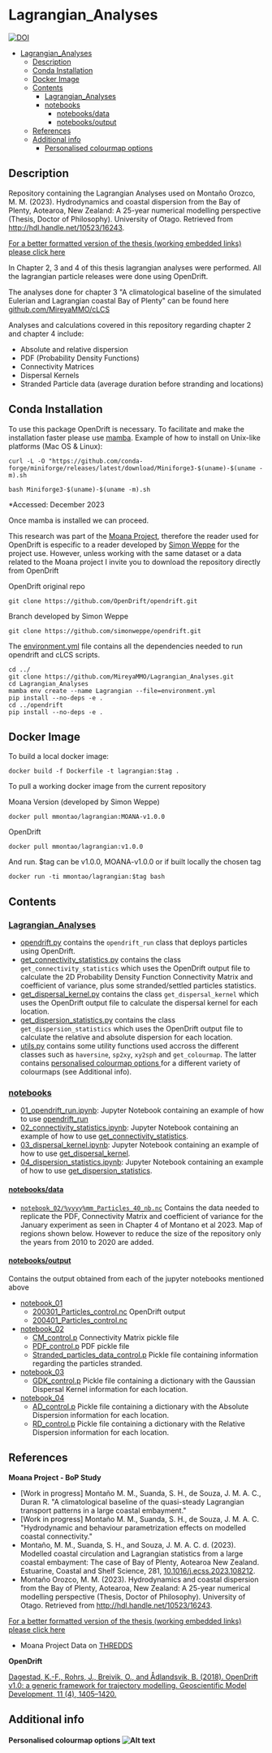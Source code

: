 # Lagrangian_Analyses
[![DOI](https://zenodo.org/badge/735771271.svg)](https://zenodo.org/doi/10.5281/zenodo.10448362)

- [Lagrangian\_Analyses](#lagrangian_analyses)
  - [Description](#description)
  - [Conda Installation](#conda-installation)
  - [Docker Image](#docker-image)
  - [Contents](#contents)
    - [Lagrangian\_Analyses](#lagrangian_analyses-1)
    - [notebooks](#notebooks)
      - [notebooks/data](#notebooksdata)
      - [notebooks/output](#notebooksoutput)
  - [References](#references)
  - [Additional info](#additional-info)
      - [Personalised colourmap options ](#personalised-colourmap-options-)

## Description
Repository containing the Lagrangian Analyses used on Montaño Orozco, M. M. (2023). Hydrodynamics and coastal dispersion from the Bay of Plenty, Aotearoa, New Zealand: A 25-year numerical modelling perspective (Thesis, Doctor of Philosophy). University of Otago. Retrieved from http://hdl.handle.net/10523/16243. 

[For a better formatted version of the thesis (working embedded links) please click here](https://drive.google.com/file/d/1WMgq2lu7K5MjGTy6O5YpoKDkONDclkHo/view?usp=sharing)

In Chapter 2, 3 and 4 of this thesis lagrangian analyses were performed. All the lagrangian particle releases were done using OpenDrift.

The analyses done for chapter 3 "A climatological baseline of the simulated Eulerian and Lagrangian coastal Bay of Plenty" can be found here [github.com/MireyaMMO/cLCS](https://github.com/MireyaMMO/cLCS)

Analyses and calculations covered in this repository regarding chapter 2 and chapter 4 include:
- Absolute and relative dispersion
- PDF (Probability Density Functions)
- Connectivity Matrices
- Dispersal Kernels
- Stranded Particle data (average duration before stranding and locations)


## Conda Installation
To use this package OpenDrift is necessary. To facilitate and make the installation faster please use [mamba](https://github.com/conda-forge/miniforge). 
Example of how to install on Unix-like platforms (Mac OS & Linux):
```
curl -L -O "https://github.com/conda-forge/miniforge/releases/latest/download/Miniforge3-$(uname)-$(uname -m).sh

bash Miniforge3-$(uname)-$(uname -m).sh
```
*Accessed: December 2023

Once mamba is installed we can proceed.

This research was part of the [Moana Project](www.moanaproject.org), therefore the reader used for OpenDrift is especific to a reader developed by [Simon Weppe](https://github.com/simonweppe) for the project use. However, unless working with the same dataset or a data related to the Moana project I invite you to download the repository directly from OpenDrift

OpenDrift original repo
```
git clone https://github.com/OpenDrift/opendrift.git
```

Branch developed by Simon Weppe
```
git clone https://github.com/simonweppe/opendrift.git
```

The [environment.yml](https://github.com/MireyaMMO/Lagrangian_Analyses/blob/main/environment.yml) file contains all the dependencies needed to run opendrift and cLCS scripts.
```
cd ../
git clone https://github.com/MireyaMMO/Lagrangian_Analyses.git 
cd Lagrangian_Analyses
mamba env create --name Lagrangian --file=environment.yml
pip install --no-deps -e .
cd ../opendrift
pip install --no-deps -e .
```

## Docker Image
To build a local docker image:
```
docker build -f Dockerfile -t lagrangian:$tag .
```

To pull a working docker image from the current repository

Moana Version (developed by Simon Weppe)
```
docker pull mmontao/lagrangian:MOANA-v1.0.0   
```
OpenDrift
```
docker pull mmontao/lagrangian:v1.0.0   
```

And run. $tag can be v1.0.0, MOANA-v1.0.0 or if built locally the chosen tag
```
docker run -ti mmontao/lagrangian:$tag bash
```

## Contents
### [Lagrangian_Analyses](https://github.com/MireyaMMO/Lagrangian_Analyses/tree/main/Lagrangian_Analyses)
  - [opendrift.py](https://github.com/MireyaMMO/Lagrangian_Analyses/blob/main/Lagrangian_Analyses/opendrift.py) contains the `opendrift_run` class that deploys particles using OpenDrift.
  - [get_connectivity_statistics.py](https://github.com/MireyaMMO/Lagrangian_Analyses/blob/main/Lagrangian_Analyses/get_connectivity_statistics.py) contains the class `get_connectivity_statistics` which uses the OpenDrift output file to calculate the 2D Probability Density Function Connectivity Matrix and coefficient of variance, plus some stranded/settled particles statistics. 
  - [get_dispersal_kernel.py](https://github.com/MireyaMMO/Lagrangian_Analyses/blob/main/Lagrangian_Analyses/get_dispersal_kernel.py) contains the class `get_dispersal_kernel` which uses the OpenDrift output file to calculate the dispersal kernel for each location. 
  - [get_dispersion_statistics.py](https://github.com/MireyaMMO/Lagrangian_Analyses/blob/main/Lagrangian_Analyses/get_dispersion_statistics.py) contains the class `get_dispersion_statistics` which uses the OpenDrift output file to calculate the relative and absolute dispersion for each location.
  - [utils.py](https://github.com/MireyaMMO/Lagrangian_Analyses/blob/main/Lagrangian_Analyses/utils.py) contains some utility functions used accross the different classes such as `haversine`, `sp2xy`,  `xy2sph` and `get_colourmap`. The latter contains [personalised colourmap options ](#personalised-colourmap-options-) for a different variety of colourmaps (see Additional info). 
### [notebooks](https://github.com/MireyaMMO/Lagrangian_Analyses/tree/main/notebooks)
  - [01_opendrift_run.ipynb](https://github.com/MireyaMMO/Lagrangian_Analyses/blob/main/notebooks/01_opendrift_run.ipynb): Jupyter Notebook containing an example of how to use [opendrift_run](https://github.com/MireyaMMO/Lagrangian_Analyses/blob/main/Lagrangian_Analyses/opendrift.py)
  - [02_connectivity_statistics.ipynb](https://github.com/MireyaMMO/Lagrangian_Analyses/blob/main/notebooks/02_lagrangian_statistics.ipynb): Jupyter Notebook containing an example of how to use [get_connectivity_statistics](https://github.com/MireyaMMO/Lagrangian_Analyses/blob/main/Lagrangian_Analyses/get_connectivity_statistics.py).
  - [03_dispersal_kernel.ipynb](https://github.com/MireyaMMO/Lagrangian_Analyses/blob/main/notebooks/03_dispersal_kernel.ipynb): Jupyter Notebook containing an example of how to use [get_dispersal_kernel](https://github.com/MireyaMMO/Lagrangian_Analyses/blob/main/Lagrangian_Analyses/get_dispersal_kernel.py).
  - [04_dispersion_statistics.ipynb](https://github.com/MireyaMMO/Lagrangian_Analyses/blob/main/notebooks/04_dispersion_statistics.ipynb): Jupyter Notebook containing an example of how to use [get_dispersion_statistics](https://github.com/MireyaMMO/Lagrangian_Analyses/blob/main/Lagrangian_Analyses/get_dispersion_statistics.py).
#### [notebooks/data](https://github.com/MireyaMMO/Lagrangian_Analyses/tree/main/notebooks/data)
- [`notebook_02/%yyyy%mm_Particles_40_nb.nc`](https://github.com/MireyaMMO/Lagrangian_Analyses/tree/main/notebooks/data/notebook_02)
Contains the data needed to replicate the PDF, Connectivity Matrix and coefficient of variance for the January experiment as seen in Chapter 4 of Montano et al 2023. Map of regions shown below. However to reduce the size of the repository only the years from 2010 to 2020 are added. 

#### [notebooks/output](https://github.com/MireyaMMO/Lagrangian_Analyses/tree/main/notebooks/output)
Contains the output obtained from each of the jupyter notebooks mentioned above 
  - [notebook_01](https://github.com/MireyaMMO/Lagrangian_Analyses/tree/main/notebooks/output/notebook_01)
    - [200301_Particles_control.nc](https://github.com/MireyaMMO/Lagrangian_Analyses/tree/main/notebooks/output/notebook_01/200301_Particles_control.nc) OpenDrift output
    - [200401_Particles_control.nc](https://github.com/MireyaMMO/Lagrangian_Analyses/tree/main/notebooks/output/notebook_01/200401_Particles_control.nc)
  - [notebook_02](https://github.com/MireyaMMO/Lagrangian_Analyses/tree/main/notebooks/output/notebook_02)
    -  [CM_control.p](https://github.com/MireyaMMO/Lagrangian_Analyses/tree/main/notebooks/output/notebook_02/CM_control.p) Connectivity Matrix pickle file
    -  [PDF_control.p](https://github.com/MireyaMMO/Lagrangian_Analyses/tree/main/notebooks/output/notebook_02/PDF_control.p) PDF pickle file
    -  [Stranded_particles_data_control.p](https://github.com/MireyaMMO/Lagrangian_Analyses/tree/main/notebooks/output/notebook_02/Stranded_particles_data_control.p) Pickle file containing information regarding the particles stranded. 
  - [notebook_03](https://github.com/MireyaMMO/Lagrangian_Analyses/tree/main/notebooks/output/notebook_03)
    - [GDK_control.p](https://github.com/MireyaMMO/Lagrangian_Analyses/tree/main/notebooks/output/notebook_03/GDK_control.p) Pickle file containing a dictionary with the Gaussian Dispersal Kernel information for each location.
  - [notebook_04](https://github.com/MireyaMMO/Lagrangian_Analyses/tree/main/notebooks/output/notebook_04)
    - [AD_control.p](https://github.com/MireyaMMO/Lagrangian_Analyses/tree/main/notebooks/output/notebook_04/AD_control.p) Pickle file containing a dictionary with the Absolute Dispersion information for each location.
    - [RD_control.p](https://github.com/MireyaMMO/Lagrangian_Analyses/tree/main/notebooks/output/notebook_04/RD_control.p) Pickle file containing a dictionary with the Relative Dispersion information for each location.

## References
**Moana Project - BoP Study**
- [Work in progress] Montaño M. M., Suanda, S. H., de Souza, J. M. A. C., Duran R. "A climatological baseline of the quasi-steady Lagrangian transport patterns in a large coastal embayment."
- [Work in progress] Montaño M. M., Suanda, S. H., de Souza, J. M. A. C. "Hydrodynamic and behaviour parametrization effects on modelled coastal connectivity."
- Montaño, M. M., Suanda, S. H., and Souza, J. M. A. C. d. (2023). Modelled coastal circulation and Lagrangian statistics from a large coastal embayment: The case of Bay of Plenty, Aotearoa New Zealand. Estuarine, Coastal and Shelf Science, 281, [10.1016/j.ecss.2023.108212](https://doi.org/10.1016/j.ecss.2023.108212). 
- Montaño Orozco, M. M. (2023). Hydrodynamics and coastal dispersion from the Bay of Plenty, Aotearoa, New Zealand: A 25-year numerical modelling perspective (Thesis, Doctor of Philosophy). University of Otago. Retrieved from http://hdl.handle.net/10523/16243. 

[For a better formatted version of the thesis (working embedded links) please click here](https://drive.google.com/file/d/1WMgq2lu7K5MjGTy6O5YpoKDkONDclkHo/view?usp=sharing)

- Moana Project Data on [THREDDS](http://thredds.moanaproject.org:6443/thredds/catalog/moana/catalog.html) 

**OpenDrift**

[Dagestad, K.-F., Rohrs, J., Breivik, O., and Ådlandsvik, B. (2018). OpenDrift v1.0: a generic framework for trajectory modelling. Geoscientific Model Development, 11 (4), 1405–1420.](https://github.com/OpenDrift/opendrift)

## Additional info
#### Personalised colourmap options ![Alt text](notebooks/data/Colourmap_examples.png)